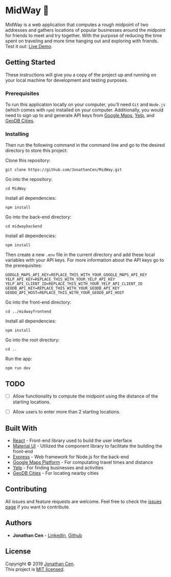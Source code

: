 # MidWay 🧭

MidWay is a web application that computes a rough midpoint of two addresses and gathers locations of popular businesses around the midpoint for friends to meet and try together. With the purpose of reducing the time spent on traveling and more time hanging out and exploring with friends. Test it out: [Live Demo](<ADDRESS>).

## Getting Started

These instructions will give you a copy of the project up and running on
your local machine for development and testing purposes. 

### Prerequisites

To run this application locally on your computer, you'll need `Git` and `Node.js` (which comes with `npm`) installed on your computer. Additionally, you would need to sign up to and generate API keys from [Google Maps](https://developers.google.com/maps/documentation/javascript/get-api-key#creating-api-keys), [Yelp](https://www.yelp.com/developers/documentation/v3/authentication), and [GeoDB Cities](https://rapidapi.com/wirefreethought/api/geodb-cities).

### Installing

 Then run the following command in the command line and go to the desired directory to store this project:

Clone this repository:

    git clone https://github.com/JonathanCen/MidWay.git

Go into the repository:

    cd MidWay

Install all dependencies:

    npm install

Go into the back-end directory:

    cd midwaybackend

Install all dependencies:

    npm install

Then create a new `.env` file in the current directory and add these local variables with your API keys. For more information about the API keys go to the prerequisites:

``` 
GOOGLE_MAPS_API_KEY=REPLACE_THIS_WITH_YOUR_GOOGLE_MAPS_API_KEY
YELP_API_KEY=REPLACE_THIS_WITH_YOUR_YELP_API_KEY
YELP_API_CLIENT_ID=REPLACE_THIS_WITH_YOUR_YELP_API_CLIENT_ID
GEODB_API_KEY=REPLACE_THIS_WITH_YOUR_GEODB_API_KEY
GEODO_API_HOST=REPLACE_THIS_WITH_YOUR_GEODO_API_HOST
```

Go into the front-end directory:

    cd ../midwayfrontend

Install all dependencies:

    npm install

Go into the root directory:

    cd ..

Run the app:

    npm run dev

## TODO
- [ ] Allow functionality to compute the midpoint using the distance of the starting locations.
- [ ] Allow users to enter more than 2 starting locations.


## Built With

  - [React](https://reactjs.org/) - Front-end library used to build the user interface 
  - [Material UI](https://mui.com/) - Utilized the component library to facilitate the building the front-end
  - [Express](https://expressjs.com/) - Web framework for Node.js for the back-end
  - [Google Maps Platform](https://developers.google.com/maps) - For computating travel times and distance 
  - [Yelp](https://www.yelp.com/developers) - For finding businesses and activities
  - [GeoDB Cities](http://geodb-cities-api.wirefreethought.com/) - For locating nearby cities 

## Contributing

All issues and feature requests are welcome.
Feel free to check the [issues page](https://github.com/JonathanCen/MidWay/issues) if you want to contribute.

## Authors

  - **Jonathan Cen** - [LinkedIn](https://www.linkedin.com/in/jonathancen/), [Github](https://github.com/JonathanCen)

## License

Copyright © 2019 [Jonathan Cen](<ADD PERSONAL WEBSITE LINK>).\
This project is [MIT licensed](https://github.com/JonathanCen/MidWay/blob/main/LICENSE).
